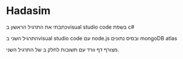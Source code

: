 # Hadasim
כתבתי את התרגיל הראשון בvisual studio code בשפת c#

התרגיל השני בvisual studio code עם node.js ובסיס נתונים mongoDB atlas

מצורף דף וורד עם תשובות לחלק ב של התרגיל השני.
